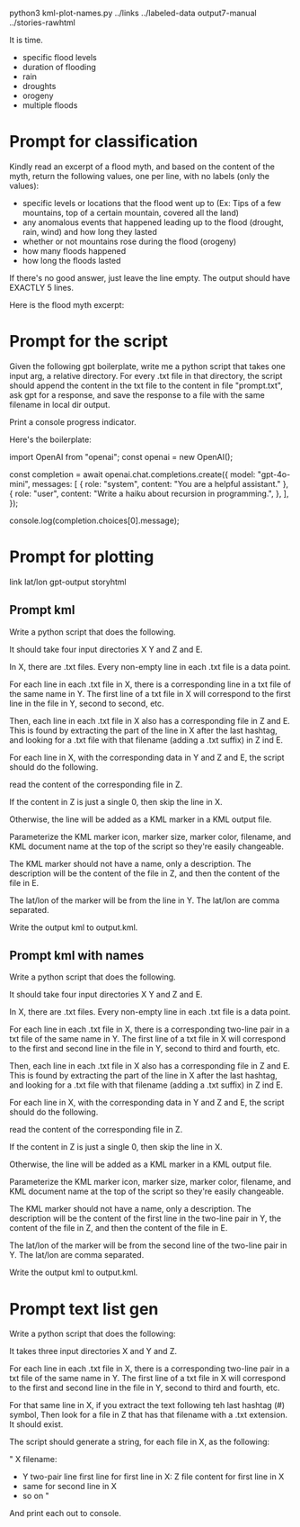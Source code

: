 python3 kml-plot-names.py ../links ../labeled-data output7-manual ../stories-rawhtml

It is time.

- specific flood levels
- duration of flooding
- rain
- droughts
- orogeny
- multiple floods

# Prompt for classification

Kindly read an excerpt of a flood myth, and based on the content of the myth, return the following values, one per line, with no labels (only the values):

- specific levels or locations that the flood went up to (Ex: Tips of a few mountains, top of a certain mountain, covered all the land)
- any anomalous events that happened leading up to the flood (drought, rain, wind) and how long they lasted
- whether or not mountains rose during the flood (orogeny)
- how many floods happened
- how long the floods lasted

If there's no good answer, just leave the line empty. The output should have EXACTLY 5 lines.

Here is the flood myth excerpt:

# Prompt for the script

Given the following gpt boilerplate, write me a python script that takes one input arg, a relative directory. For every .txt file in that directory, the script should append the content in the txt file to the content in file "prompt.txt", ask gpt for a response, and save the response to a file with the same filename in local dir output.

Print a console progress indicator.

Here's the boilerplate:

import OpenAI from "openai";
const openai = new OpenAI();

const completion = await openai.chat.completions.create({
    model: "gpt-4o-mini",
    messages: [
        { role: "system", content: "You are a helpful assistant." },
        {
            role: "user",
            content: "Write a haiku about recursion in programming.",
        },
    ],
});

console.log(completion.choices[0].message);

# Prompt for plotting

link lat/lon gpt-output storyhtml

## Prompt kml

Write a python script that does the following.

It should take four input directories X Y and Z and E.

In X, there are .txt files. Every non-empty line in each .txt file is a data point.

For each line in each .txt file in X, there is a corresponding line in a txt file of the same name in Y. The first line of a txt file in X will correspond to the first line in the file in Y, second to second, etc.

Then, each line in each .txt file in X also has a corresponding file in Z and E. This is found by extracting the part of the line in X after the last hashtag, and looking for a .txt file with that filename (adding a .txt suffix) in Z ind E.

For each line in X, with the corresponding data in Y and Z and E, the script should do the following.

read the content of the corresponding file in Z.

If the content in Z is just a single 0, then skip the line in X.

Otherwise, the line will be added as a KML marker in a KML output file.

Parameterize the KML marker icon, marker size, marker color, filename, and KML document name at the top of the script so they're easily changeable.

The KML marker should not have a name, only a description. The description will be the content of the file in Z, and then the content of the file in E.

The lat/lon of the marker will be from the line in Y. The lat/lon are comma separated.

Write the output kml to output.kml.

## Prompt kml with names

Write a python script that does the following.

It should take four input directories X Y and Z and E.

In X, there are .txt files. Every non-empty line in each .txt file is a data point.

For each line in each .txt file in X, there is a corresponding two-line pair in a txt file of the same name in Y. The first line of a txt file in X will correspond to the first and second line in the file in Y, second to third and fourth, etc.

Then, each line in each .txt file in X also has a corresponding file in Z and E. This is found by extracting the part of the line in X after the last hashtag, and looking for a .txt file with that filename (adding a .txt suffix) in Z ind E.

For each line in X, with the corresponding data in Y and Z and E, the script should do the following.

read the content of the corresponding file in Z.

If the content in Z is just a single 0, then skip the line in X.

Otherwise, the line will be added as a KML marker in a KML output file.

Parameterize the KML marker icon, marker size, marker color, filename, and KML document name at the top of the script so they're easily changeable.

The KML marker should not have a name, only a description. The description will be the content of the first line in the two-line pair in Y, the content of the file in Z, and then the content of the file in E.

The lat/lon of the marker will be from the second line of the two-line pair in Y. The lat/lon are comma separated.

Write the output kml to output.kml.

# Prompt text list gen

Write a python script that does the following:

It takes three input directories X and Y and Z.

For each line in each .txt file in X, there is a corresponding two-line pair in a txt file of the same name in Y. The first line of a txt file in X will correspond to the first and second line in the file in Y, second to third and fourth, etc.

For that same line in X, if you extract the text following teh last hashtag (#) symbol, Then look for a file in Z that has that filename with a .txt extension. It should exist.

The script should generate a string, for each file in X, as the following:

"
X filename:
- Y two-pair line first line for first line in X: Z file content for first line in X
- same for second line in X
- so on
"

And print each out to console.
